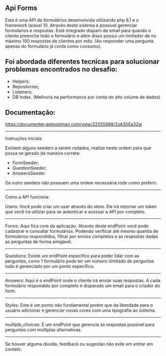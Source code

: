 Api Forms
--------

Esta é uma API de formulários desenvolvida utilizando php 8.1 e o framework laravel 10. 
Através deste sistema é possível gerenciar formularios e respostas. 
Está integrado disparo de email para quando o cliente preenche todo o formulário e além disso possui um limitador de no máximo 100 respostas 
de clientes por mês. (Ao responder uma pergunta apenas do formulário já conta como consumo).

Foi abordada diferentes tecnicas para solucionar problemas encontrados no desafio:
----
- Helpers;
- Repositories;
- Listeners;
- DB Index. (Melhoria na performance por conta do alto volume de dados)

Documentação:
-------
https://documenter.getpostman.com/view/22555988/2sA35Ea32w

---------
Instruções iniciais

Existem alguns seeders a serem rodados, realize neste ordem para que possa se gerado da maneira correta:

- FormSeeder;
- QuestionSeeder;
- AnswersSeeder.

Os outro seeders não possuem uma ordem necessária rode como preferir.

----------

Como a API funciona:

Users:
Você pode criar um user através do store. Ele irá retornar um token que você irá utilizar para se autenticar e acessar a API por completo.

--------

Forms:
Aqui fica core da aplicação. Através deste endPoint você pode cadastrar e consultar formulários. Podendo verificar até mesmo quantia de formulários
respondidos, filtrar por envios completos  e as respostas dadas as perguntas de forma amigável.

-------

Questions:
Existe um endPoint especifico para poder lidar com as perguntas, como 1 formulário pode ter um número ilimitado de perguntas tudo é gerenciado por um 
ponto especifico.

------

Answers:
Aqui é o endPoint onde o cliente irá enviar suas respostas. A cada formulário respondido por completo é disparado um email para o criador do form.

------

Styles:
Este é um ponto não fundamental porém que da liberdade para o usuário adicionar e gerenciar novas cores com uma tipografia ao sistema.

------


multiple_choices:
É um endPoint que gerencia as respostas possível para perguntas com multiplas alternativas.

------


Se houver alguma dúvida, feedback ou sugestão não exite em entrar em contato.


